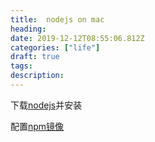 ```yaml
---
title:  nodejs on mac
heading: 
date: 2019-12-12T08:55:06.812Z
categories: ["life"]
draft: true
tags: 
description: 
---
```


下载[nodejs](https://nodejs.org/zh-cn/download/)并安装

配置[npm镜像](https://npm.taobao.org/)

